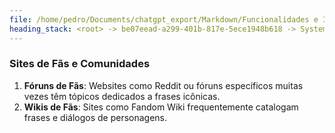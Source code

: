 ```yaml
---
file: /home/pedro/Documents/chatgpt_export/Markdown/Funcionalidades e Identificação da Pokédex.md
heading_stack: <root> -> be07eead-a299-401b-817e-5ece1948b618 -> System -> 3af9a3e3-5be0-40dc-aaeb-a24a754271bf -> System -> aaa28490-55a2-4fc0-8826-683366892eb2 -> User -> bd43909a-f565-4e70-b778-e96174dd6982 -> Assistant -> Funcionalidades: -> Mecanismo de Identificação: -> aaa2c298-f4e9-4ac3-a04e-44c2f320cc9a -> User -> 090efd9a-f2b6-4db4-a1f7-1e74dc2d72ba -> Assistant -> aaa2f00e-ad4c-4076-a723-4c7561d4108c -> User -> 91179d66-18f9-46ae-8350-b1d7b4397c9d -> Assistant -> 100b0856-fbca-4c1e-8ac1-1e9a7218f905 -> Tool -> 18476e9f-4f12-48fe-9476-73abfea77343 -> Assistant -> aaa2d588-7f81-49bd-ba68-128f62b02b7c -> User -> e3ab6d3d-9777-42d1-a0ef-e3a22fd5c77a -> Assistant -> Jogos de Vídeo: -> aaa2867a-b4b1-449c-bfc0-edeabc054ed8 -> User -> b29249de-132c-41ea-ab0d-a9e7e8b2272b -> Assistant -> Sites de Fãs e Comunidades
---
```

### Sites de Fãs e Comunidades
1. **Fóruns de Fãs**: Websites como Reddit ou fóruns específicos muitas vezes têm tópicos dedicados a frases icônicas.
2. **Wikis de Fãs**: Sites como Fandom Wiki frequentemente catalogam frases e diálogos de personagens.

